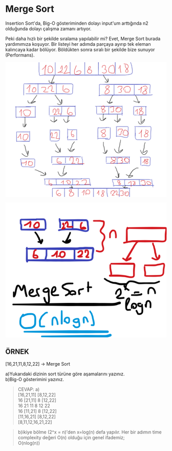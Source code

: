 # Merge Sort
Insertion Sort'da, Big-O gösteriminden dolayı input'um arttığında n2 olduğunda dolayı çalışma zamanı artıyor.

Peki daha hızlı bir şekilde sıralama yapılabilir mi? Evet, Merge Sort burada yardımımıza koşuyor. Bir listeyi her adımda parçaya ayırıp tek eleman kalıncaya kadar bölüyor. Böldükten sonra sıralı bir şekilde bize sunuyor (Performans).

![Merge-Sort](https://raw.githubusercontent.com/Kodluyoruz/taskforce/main/veri-yapilari-algoritmalar/merge-sort/figures/merge-sort.png)

![Merge-Sort](https://raw.githubusercontent.com/Kodluyoruz/taskforce/main/veri-yapilari-algoritmalar/merge-sort/figures/big-o-merge.png)


## ÖRNEK

[16,21,11,8,12,22] -> Merge Sort

a)Yukarıdaki dizinin sort türüne göre aşamalarını yazınız.  
b)Big-O gösterimini yazınız.

>CEVAP:
>a)  
> [16,21,11]          [8,12,22]  
> 16 [21,11]          8 [12,22]  
>  16 21 11            8 12 22  
> 16 [11,21]          8 [12,22]  
> [11,16,21]          [8,12,22]  
>        [8,11,12,16,21,22]  

>b)ikiye bölme (2^x = n)'den x=log(n) defa yapılır. Her bir adımın time complexity değeri O(n) olduğu için genel ifademiz;  
>O(nlog(n))